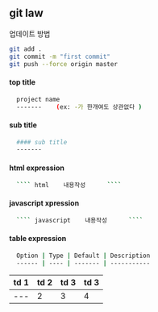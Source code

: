 
git law
-

업데이트 방법
```` sh
git add .
git commit -m "first commit"
git push --force origin master
````


#### top title

```` sh
  project name
  -------    (ex: -가 한개여도 상관없다 )
````

#### sub title

```` sh
  #### sub title
  -------
````

#### html expression

```` sh
  ```` html    내용작성      ````
````


#### javascript xpression

```` sh
  ```` javascript    내용작성      ````
````


#### table expression

```` sh
  Option | Type | Default | Description
  ------ | ---- | ------- | -----------
````


  td 1 | td 2 | td 3 | td 3
  -- | -- | -- | --
--- | 2 | 3 | 4
  

